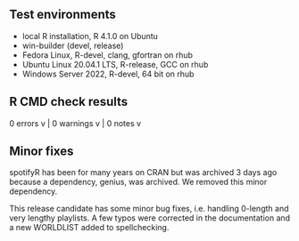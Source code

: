 ## Test environments

* local R installation, R 4.1.0 on Ubuntu
* win-builder (devel, release)
* Fedora Linux, R-devel, clang, gfortran on rhub
* Ubuntu Linux 20.04.1 LTS, R-release, GCC on rhub
* Windows Server 2022, R-devel, 64 bit on rhub


## R CMD check results

0 errors v | 0 warnings v | 0 notes v

## Minor fixes

spotifyR has been for many years on CRAN but was archived 3 days ago because a dependency, genius, was archived.  We removed this minor dependency. 

This release candidate has some minor bug fixes, i.e. handling 0-length and very lengthy playlists. A few typos were corrected in the documentation and a new WORLDLIST added to spellchecking.
